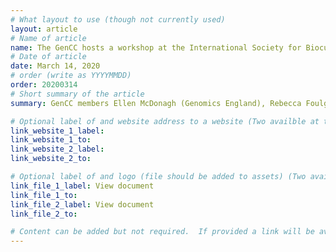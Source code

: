 ```yaml
---
# What layout to use (though not currently used)
layout: article
# Name of article
name: The GenCC hosts a workshop at the International Society for Biocuration 2019 Conference
# Date of article
date: March 14, 2020
# order (write as YYYYMMDD)
order: 20200314
# Short summary of the article
summary: GenCC members Ellen McDonagh (Genomics England), Rebecca Foulger (Genomics England), Marina DiStefano (ClinGen), and Antoine Marmignon (Orphanet) hosted a workshop about curating gene disease validity at the International Biocuration Society Conference on April 8, 2019 in Cambridge UK.

# Optional label of and website address to a website (Two availble at the moment)
link_website_1_label: 
link_website_1_to: 
link_website_2_label:
link_website_2_to:

# Optional label of and logo (file should be added to assets) (Two availble at the moment).
link_file_1_label: View document
link_file_1_to:
link_file_2_label: View document
link_file_2_to:

# Content can be added but not required.  If provided a link will be available to the details
---
```


